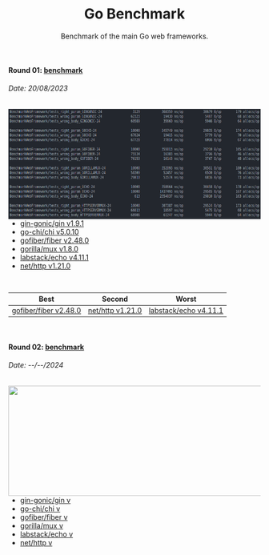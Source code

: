 <h1 align="center">
    Go Benchmark
</h1>

<p align="center">Benchmark of the main Go web frameworks.</p>

&nbsp;

#### Round 01: [benchmark](./round01)

###### Date: 20/08/2023
<img align="right" src="round01/screenshot/bench.png" width="600" height="220" />

- [gin-gonic/gin v1.9.1](https://github.com/gin-gonic/gin/tree/v1.9.1)
- [go-chi/chi v5.0.10](https://github.com/go-chi/chi/tree/v5.0.10)
- [gofiber/fiber v2.48.0](https://github.com/gofiber/fiber/tree/v2.48.0)
- [gorilla/mux v1.8.0](https://github.com/gorilla/mux/tree/v1.8.0)
- [labstack/echo v4.11.1](https://github.com/labstack/echo/tree/v4.11.1)
- [net/http v1.21.0](https://pkg.go.dev/net/http)

&nbsp;

| Best                                                                   | Second                                          | Worst                                                                  |
| ---------------------------------------------------------------------- | ----------------------------------------------- | ---------------------------------------------------------------------- |
| [gofiber/fiber v2.48.0](https://github.com/gofiber/fiber/tree/v2.48.0) | [net/http v1.21.0](https://pkg.go.dev/net/http) | [labstack/echo v4.11.1](https://github.com/labstack/echo/tree/v4.11.1) |

&nbsp;

#### Round 02: [benchmark](.)

###### Date: --/--/2024
<img align="right" src="round02/screenshot/bench.png" width="600" height="220" />

- [gin-gonic/gin v](https://github.com/gin-gonic/gin)
- [go-chi/chi v](https://github.com/go-chi/chi)
- [gofiber/fiber v](https://github.com/gofiber/fiber)
- [gorilla/mux v](https://github.com/gorilla/mux)
- [labstack/echo v](https://github.com/labstack/echo)
- [net/http v](https://pkg.go.dev/net/http)
